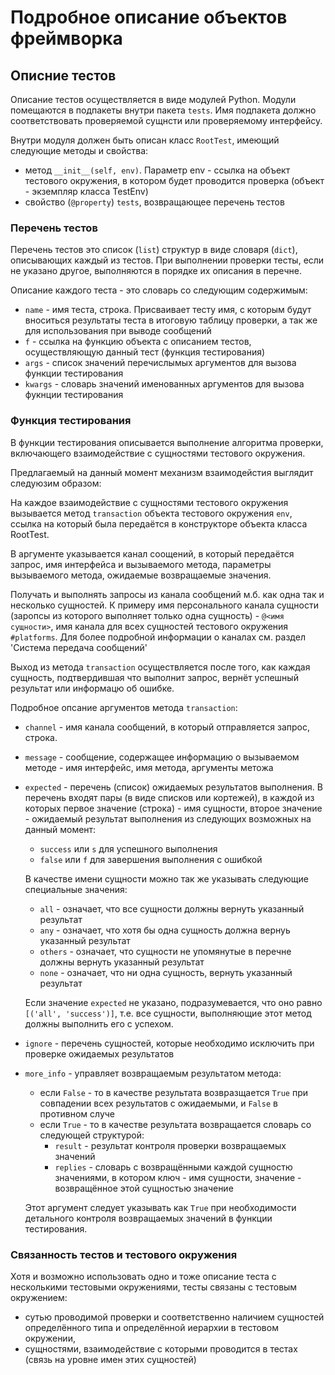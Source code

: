 # Подробное описание объектов фреймворка

## Описние тестов

Описание тестов осуществляется в виде модулей Python. Модули помещаются в подпакеты внутри пакета `tests`. Имя подпакета
должно соответствовать проверяемой сущнсти или проверяемому интерфейсу.

Внутри модуля должен быть описан класс `RootTest`, имеющий следующие методы и свойства:
* метод `__init__(self, env)`. Параметр env - ссылка на объект тестового окружения, в котором будет проводится проверка
(объект - экземпляр класса TestEnv)
* свойство (`@property`) `tests`, возвращающее перечень тестов

### Перечень тестов

Перечень тестов это список (`list`) структур в виде словаря (`dict`), описывающих каждый из тестов.
При выполнении проверки тесты, если не указано другое, выполняются в порядке их описания в перечне.

Описание каждого теста - это словарь со следующим содержимым:
* `name` - имя теста, строка. Присваивает тесту имя, с которым будут вноситься результаты теста в итоговую таблицу
 проверки, а так же для использования при выводе сообщений
* `f` - ссылка на функцию объекта с описанием тестов, осуществляющую данный тест (функция тестирования)
* `args` - список значений перечислымых аргументов для вызова функции тестирования
* `kwargs` - словарь значений именованных аргументов для вызова фукнции тестирования

### Функция тестирования

В функции тестирования описывается выполнение алгоритма проверки, включающего взаимодействие с сущностями тестового
 окружения.

Предлагаемый на данный момент механизм взаимодейстия выглядит следуюзим образом:

На каждое взаимодействие с сущностями тестового окружения вызывается метод `transaction` объекта тестового окружения `env`,
ссылка на который была передаётся в конструкторе объекта класса RootTest.

В аргументе указывается канал соощений, в который передаётся запрос, имя интерфейса и вызываемого метода, параметры
 вызываемого метода, ожидаемые возвращаемые значения.
 
Получать и выполнять запросы из канала сообщений м.б. как одна так и несколько сущностей. К примеру имя персонального
 канала сущности (заропсы из которого выполняет только одна сущность) - `@<имя сущности>`, имя канала для всех сущностей
  тестового окружения `#platforms`. Для более подробной информации о каналах см. раздел 'Система передача сообщений'
 
Выход из метода `transaction` осуществляется после того, как каждая сущность, подтвердившая что выполнит запрос, вернёт 
успешный результат или информацю об ошибке.

Подробное опсание аргументов метода `transaction`:
* `channel` - имя канала сообщений, в который отправляется запрос, строка. 
* `message` - сообщение, содержащее информацию о вызываемом методе - имя интерфейс, имя метода, аргументы метожа
* `expected` - перечень (список) ожидаемых результатов выполнения. В перечень входят пары (в виде списков или кортежей),
 в каждой из которых первое значение (строка) - имя сущности, второе значение - ожидаемый результат выполнения из следующих
 возможных на данный момент:
  * `success` или `s` для успешного выполнения
  * `false` или `f` для завершения выполнения с ошибкой

  В качестве имени сущности можно так же указывать следующие специальные значения:
  * `all` - означает, что все сущности должны вернуть указанный результат
  * `any` - означает, что хотя бы одна сущность должна вернуь указанный результат
  * `others` - означает, что сущности не упомянутые в перечне должны вернуть указанный результат
  * `none` - означает, что ни одна сущность, вернуть указанный результат

  Если значение `expected` не указано, подразумевается, что оно равно `[('all', 'success')]`, т.е. все сущности, выполняющие
этот метод должны выполнить его с успехом.

* `ignore` - перечень сущностей, которые необходимо исключить при проверке ожидаемых результатов
* `more_info` - управляет возвращаемым результатом метода:
  * если `False` - то в качестве результата возвразщается `True` при совпадении всех результатов с ожидаемыми, 
  и `False` в противном случе
  * если `True` - то в качестве результата возвращается словарь со следующей структурой:
    * `result` - результат контроля проверки возвращаемых значений
    * `replies` - словарь с возвращёнными каждой сущностю значениями, в котором ключ - имя сущности, значение -
     возвращённое этой сущностью значение

  Этот аргумент следует указывать как `True` при необходимости детального контроля возвращаемых значений в функции 
тестирования.

### Связанность тестов и тестового окружения

Хотя и возможно использовать одно и тоже описание теста с несколькими тестовыми окружениями, тесты связаны с тестовым 
окружением:
* сутью проводимой проверки и соответственно наличием сущностей определённого типа и определённой иерархии в тестовом
 окружении,
* сущностями, взаимодействие с которыми проводится в тестах (связь на уровне имен этих сущностей)
